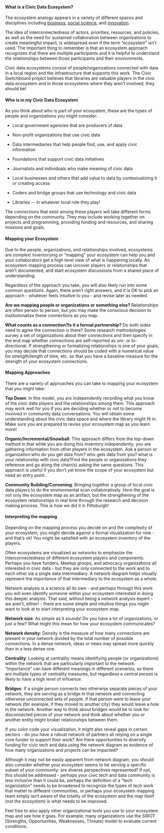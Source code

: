 #### What is a Civic Data Ecosystem?

The ecosystem analogy appears in a variety of different spaces and disciplines including [business](http://sjbae.pbworks.com/w/file/fetch/60084211/Adner_2006_HBR.pdf), [social science](https://ssir.org/articles/entry/cultivate_your_ecosystem), and [innovation](https://www.researchgate.net/profile/Fred_Phillips/publication/296847757_Innovation_Ecosystems_A_Critical_Examination/links/5702aec608aea09bb1a301e8/Innovation-Ecosystems-A-Critical-Examination.pdf).

The idea of interconnectedness of actors, priorities, resources, and policies, as well as the need for sustained collaboration between organizations to create meaningful impact, is widespread even if the term “ecosystem” isn’t used. The important thing to remember is that an ecosystem approach recognizes that there are multiple participants and it is helpful to understand the relationships between those participants and their environments.

Civic data ecosystems consist of people/organizations connected with data in a local region and the infrastructure that supports this work. The Civic Switchboard project believes that libraries are valuable players in the civic data ecosystem and in those ecosystems where they aren’t involved, they should be!

#### Who is in my Civic Data Ecosystem

As you think about who is part of your ecosystem, these are the types of people and organizations you might consider:

* Local government agencies that are producers of data

* Non-profit organizations that use civic data

* Data intermediaries that help people find, use, and apply civic information

* Foundations that support civic data initiatives

* Journalists and individuals who make meaning of civic data

* Local businesses and others that add value to data by contextualizing it or creating access

* Coders and bridge groups that use technology and civic data

* Libraries -- in whatever local role they play!

The connections that exist among these players will take different forms depending on the community. They may include working together on projects and programming, providing funding and resources, and sharing missions and goals.

#### Mapping your Ecosystem

Due to the people, organizations, and relationships involved, ecosystems are complex! Inventorying or “mapping” your ecosystem can help you and your collaborators get a high level view of what is happening locally. An ecosystem mapping process can uncover players or relationships that aren’t documented, and start ecosystem discussions from a shared place of understanding.

Regardless of the approach you take, you will also likely run into some common questions. Again, there aren’t right answers, and it is OK to pick an approach - whatever feels intuitive to you - and revise later as needed.

**Are we mapping people or organizations or something else?** Relationships are often person to person, but you may make the conscious decision to institutionalize these connections as you map.

**What counts as a connection?Is it a formal partnership?** Do both sides need to agree the connection is there? Some research methodologies survey a set of organizations about their connections and then specify in the end map whether connections are self-reported as uni- or bi-directional. If strengthening or formalizing relationships is one of your goals, you may decide that connections should be coded with a numerical value for strength/length of time, etc. so that you have a baseline measure for the strength of your ecosystem connections.

#### Mapping Approaches

There are a variety of approaches you can take to mapping your ecosystem that you might take:

**Top Down**: In this model, you are independently recording what you know of the civic data players and the relationships among them. This approach may work well for you if you are deciding whether or not to become involved in community data conversations. You will obtain some understanding about the civic data space and where the library might fit in. Make sure you are prepared to revise your ecosystem map as you learn more!

**Organic/Incremental/Snowball**: This approach differs from the top-down method in that while you are doing this inventory independently, you are gathering information from other players in the ecosystem. Ask a person or organization:who do you get data from? who gets data from you? what is your relationship with civic data?Find the people or organizations they reference and go along the chain\(s\) asking the same questions. This approach is useful if you don’t yet know the scope of your ecosystem but need an entry point.

**Community Building/Convening**: Bringing together a group of local civic data players to do the environmental scan collaboratively. Here the goal is not only the ecosystem map as an artifact, but the strengthening of the ecosystem relationships in real time through the research and decision making process. This is how we did it in Pittsburgh!

#### Interpreting the mapping

Depending on the mapping process you decide on and the complexity of your ecosystem, you might decide against a formal visualization for now - and that’s ok! You might be satisfied with an ecosystem inventory of the players.

Often ecosystems are visualized as networks to emphasize the interconnectedness of different ecosystem players and components. Perhaps you have funders, Meetup groups, and advocacy organizations all interested in civic data - but they are only connected to the work and to each other via a single data intermediary. A network diagram helps visually represent the importance of that intermediary to the ecosystem as a whole.

Network analysis is a science all its own - and perhaps through this work you will even identify someone within your ecosystem interested in doing this deeper analysis. That said, without being a network analysis expert - we aren’t, either! - there are some simple and intuitive things you might want to look at to start interpreting your ecosystem map.

**Network size**: As simple as it sounds! Do you have a lot of organizations, or just a few? What might this mean for how your ecosystem communicates?

**Network density**: Density is the measure of how many connections are present in your network divided by the total number of possible connections. In a dense network, ideas or news may spread more quickly than in a less dense one.

**Centrality**: Looking at centrality means identifying people \(or organizations\) within the network that are particularly important to the network. “Importance” can have different meanings in different scenarios, so there are multiple types of centrality measures, but regardless a central person is likely to have a high level of influence.

**Bridges**: If a single person connects two otherwise separate pieces of your network, they are serving as a bridge in that network and connecting otherwise unconnected sets of people. If that person were to leave your network \(for example, if they moved to another city\) they would leave a hole in the network. Another way to think about bridges would be to look for disconnected pieces of your network and think about whether you or another entity might broker relationships between them.

If you color code your visualization, it might also reveal gaps in certain sectors - do you have a robust network of partners all relying on a single core funder to support their work? Are there opportunities to diversify funding for civic tech and data using the network diagram as evidence of how many organizations and projects can be impacted?

Although it may not be easily apparent from network diagram, you should also consider whether your ecosystem seems to be serving a specific subset of your community: are diverse perspectives represented? If not, this should be addressed - perhaps your civic tech and data community is less inclusive than it could be, perhaps the definition of a “tech organization” needs to be broadened to recognize the types of tech work that matter to different communities, or perhaps your ecosystem mapping team simply isn’t aware of the totality of the ecosystem and the map itself \(not the ecosystem\) is what needs to be improved.

Feel free to also apply other organizational tools you use to your ecosystem map and see how it goes. For example, many organizations use the SWOT \(Strengths, Opportunities, Weaknesses, Threats\) model to evaluate current conditions.

  



